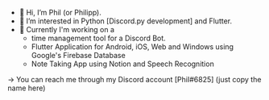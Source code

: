 - 👋 Hi, I’m Phil (or Philipp).
- 👀 I’m interested in Python [Discord.py development] and Flutter.
- 🌱 Currently I'm working on a
  - time management tool for a Discord Bot.
  - Flutter Application for Android, iOS, Web and Windows using Google's Firebase Database
  - Note Taking App using Notion and Speech Recognition
 
-> You can reach me through my Discord account [PhiI#6825] (just copy the name here)
<!---
PhilXi/PhilXi is a ✨ special ✨ repository because its `README.md` (this file) appears on your GitHub profile.
You can click the Preview link to take a look at your changes.
--->
